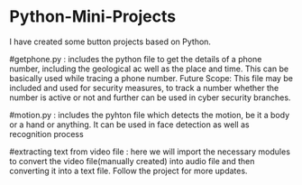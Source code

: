 # Python-Mini-Projects

I have created some button projects based on Python. 

#getphone.py : includes the python file to get the details of a phone number, including the geological ac well as the place and time. This can be basically used while tracing a phone number.
Future Scope: This file may be included and used for security measures, to track a number whether the number is active or not and further can be used in cyber security branches.

#motion.py : includes the pyhton file which detects the motion, be it a body or a hand or anything. It can be used in face detection as well as recognition process

#extracting text from video file : here we will import the necessary modules to convert the video file(manually created) into audio file and then converting it into a text file. Follow the project for more updates.
